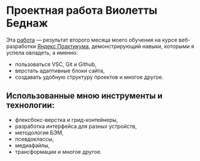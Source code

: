 # Проектная работа Виолетты Беднаж

Эта [работа](https://vitafrombefore.github.io/russian-travel/index.html) — результат второго месяца моего обучения на курсе веб-разработки [Яндекс Практикума](https://practicum.yandex.ru), демонстрирующий навыки, которыми я успела овладеть, а именно:
- пользоваться VSC, Git и Github,
- верстать адаптивные блоки сайта,
- создавать удобную структуру проектов и многое другое.

## Использованные мною инструменты и технологии:
- флексбокс-верстка и грид-контейнеры,
- разработка интерфейса для разных устройств,
- методология БЭМ,
- псевдоклассы,
- медиафайлы,
- трансформации и многое другое. 